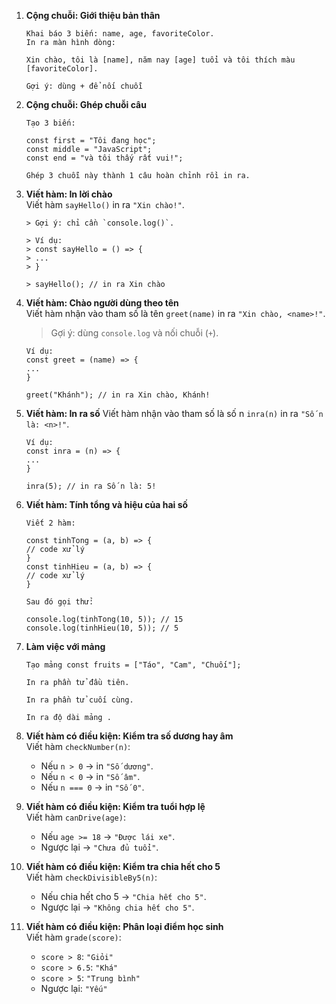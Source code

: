 1.  **Cộng chuỗi: Giới thiệu bản thân**

        Khai báo 3 biến: name, age, favoriteColor.
        In ra màn hình dòng:

        Xin chào, tôi là [name], năm nay [age] tuổi và tôi thích màu [favoriteColor].

        Gợi ý: dùng + để nối chuỗi

2.  **Cộng chuỗi: Ghép chuỗi câu**

        Tạo 3 biến:

        const first = "Tôi đang học";
        const middle = "JavaScript";
        const end = "và tôi thấy rất vui!";

        Ghép 3 chuỗi này thành 1 câu hoàn chỉnh rồi in ra.

3.  **Viết hàm: In lời chào**  
     Viết hàm `sayHello()` in ra `"Xin chào!"`.

        > Gợi ý: chỉ cần `console.log()`.

        > Ví dụ:
        > const sayHello = () => {
        > ...
        > }

        > sayHello(); // in ra Xin chào

4.  **Viết hàm: Chào người dùng theo tên**  
    Viết hàm nhận vào tham số là tên `greet(name)` in ra `"Xin chào, <name>!"`.

    > Gợi ý: dùng `console.log` và nối chuỗi (`+`).

        Ví dụ:
        const greet = (name) => {
        ...
        }

        greet("Khánh"); // in ra Xin chào, Khánh!

5.  **Viết hàm: In ra số**
    Viết hàm nhận vào tham số là số n `inra(n)` in ra `"Số n là: <n>!"`.

        Ví dụ:
        const inra = (n) => {
        ...
        }

        inra(5); // in ra Số n là: 5!

6.  **Viết hàm: Tính tổng và hiệu của hai số**

        Viết 2 hàm:

        const tinhTong = (a, b) => {
        // code xử lý
        }
        const tinhHieu = (a, b) => {
        // code xử lý
        }

        Sau đó gọi thử:

        console.log(tinhTong(10, 5)); // 15
        console.log(tinhHieu(10, 5)); // 5

7.  **Làm việc với mảng**

        Tạo mảng const fruits = ["Táo", "Cam", "Chuối"];

        In ra phần tử đầu tiên.

        In ra phần tử cuối cùng.

        In ra độ dài mảng .

8.  **Viết hàm có điều kiện: Kiểm tra số dương hay âm**  
    Viết hàm `checkNumber(n)`:

    - Nếu `n > 0` → in `"Số dương"`.
    - Nếu `n < 0` → in `"Số âm"`.
    - Nếu `n === 0` → in `"Số 0"`.

9.  **Viết hàm có điều kiện: Kiểm tra tuổi hợp lệ**  
    Viết hàm `canDrive(age)`:

    - Nếu `age >= 18` → `"Được lái xe"`.
    - Ngược lại → `"Chưa đủ tuổi"`.

10. **Viết hàm có điều kiện: Kiểm tra chia hết cho 5**  
    Viết hàm `checkDivisibleBy5(n)`:

    - Nếu chia hết cho 5 → `"Chia hết cho 5"`.
    - Ngược lại → `"Không chia hết cho 5"`.

11. **Viết hàm có điều kiện: Phân loại điểm học sinh**  
    Viết hàm `grade(score)`:

    - `score > 8`: `"Giỏi"`
    - `score > 6.5`: `"Khá"`
    - `score > 5`: `"Trung bình"`
    - Ngược lại: `"Yếu"`
